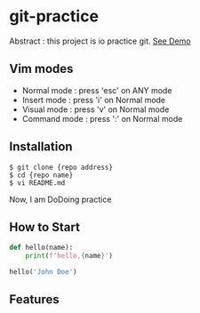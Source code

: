 # git-practice

Abstract : this project is io practice git.
[See Demo](https://www.google.com/)

## Vim modes

- Normal mode : press 'esc' on ANY mode
- Insert mode : press 'i' on Normal mode
- Visual mode : press 'v' on Normal mode
- Command mode : press ':' on Normal mode

## Installation

```shell
$ git clone {repo address}
$ cd {repo name}
$ vi README.md
```
Now, I am DoDoing practice
## How to Start
```python
def hello(name):
    print(f'hello,{name}')

hello('John Doe')
```

## Features







